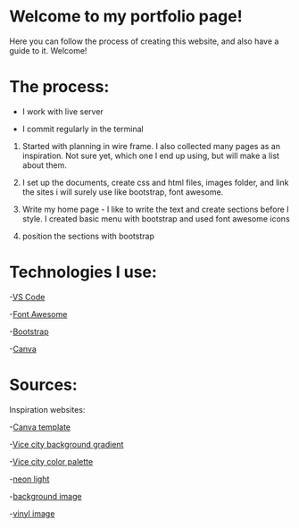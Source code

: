 # Welcome to my portfolio page!

Here you can follow the process of creating this website, and also have a guide to it. Welcome!

# The process:

- I work with live server

- I commit regularly in the terminal

1. Started with planning in wire frame. I also collected many pages as an inspiration. Not sure yet, which one I end up using, but will make a list about them.

2. I set up the documents, create css and html files, images folder, and link the sites i will surely use like bootstrap, font awesome.

3. Write my home page - I like to write the text and create sections before I style. I created basic menu with bootstrap and used font awesome icons

4. position the sections with bootstrap

# Technologies I use:

-[VS Code](https://code.visualstudio.com/)

-[Font Awesome](https://fontawesome.com/)

-[Bootstrap](https://getbootstrap.com/)

-[Canva](https://www.canva.com/)

# Sources:

Inspiration websites:

-[Canva template](https://www.canva.com/p/templates/EAFCa1Va6II-brown-grey-creative-modern-online-portfolio/)

-[Vice city background gradient](https://gradient.page/css/ui-gradients/vice-city)

-[Vice city color palette](https://www.reddit.com/r/wallpaper/comments/nv785q/gta_vice_city_color_palette_3840x2160/)

-[neon light](https://css-tricks.com/how-to-create-neon-text-with-css/)

-[background image](https://unsplash.com/photos/a-city-skyline-at-night-dEvKYQWc3Qw)

-[vinyl image](https://unsplash.com/photos/black-vinyl-record-on-black-vinyl-record-fi3_lDi3qPE)
